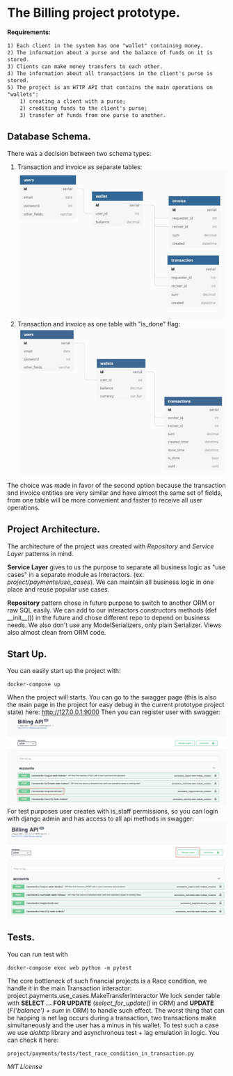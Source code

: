 # The Billing project prototype.

**Requirements:**
```
1) Each client in the system has one "wallet" containing money.
2) The information about a purse and the balance of funds on it is stored.
3) Clients can make money transfers to each other.
4) The information about all transactions in the client's purse is stored.
5) The project is an HTTP API that contains the main operations on
"wallets":
    1) creating a client with a purse;
    2) crediting funds to the client's purse;
    3) transfer of funds from one purse to another.
```

## Database Schema.

There was a decision between two schema types:
1. Transaction and invoice as separate tables:
![](docs/first_base_prototype.jpeg)
2. Transaction and invoice as one table with "is_done" flag:
![](docs/final_base_schema.png)

The choice was made in favor of the second option because the transaction and invoice entities are very similar and 
have almost the same set of fields, from one table will be more convenient and faster to receive all user operations.

## Project Architecture.

The architecture of the project was created with *Repository* and *Service Layer* patterns in mind.

**Service Layer** gives to us the purpose to separate all business logic as "use cases" in a separate module as Interactors. 
(ex: *project/payments/use_cases*). We can maintain all business logic in one place and reuse popular use cases.

**Repository** pattern chose in future purpose to switch to another ORM or raw SQL easily. We can add to our interactors 
constructors methods (def \_\_init__()) in the future and chose different repo to depend on business needs. 
We also don't use any ModelSerializers, only plain Serializer. Views also almost clean from ORM code.

## Start Up.

You can easily start up the project with:
```
docker-compose up
```
When the project will starts. You can go to the swagger page 
(this is also the main page in the project for easy debug in the current prototype project state) 
here: http://127.0.0.1:9000
Then you can register user with swagger:
![](docs/registration.png)
For test purposes user creates with is_staff permissions, so you can login with django admin and has access to all api 
methods in swagger:
![](docs/login.png)

## Tests.

You can run test with
```
docker-compose exec web python -m pytest
```
The core bottleneck of such financial projects is a Race condition, we handle it in the main Transaction interactor:
project.payments.use_cases.MakeTransferInteractor
We lock sender table with **SELECT ... FOR UPDATE** (*select_for_update()* in ORM) and **UPDATE** (*F('balance') + sum* in ORM) to 
handle such effect. The worst thing that can be happing is net lag occurs during a transaction, two transactions make 
simultaneously and the user has a minus in his wallet. To test such a case we use *aiohttp* library and asynchronous 
test + lag emulation in logic. You can check it here:
```
project/payments/tests/test_race_condition_in_transaction.py
```

*MIT License*